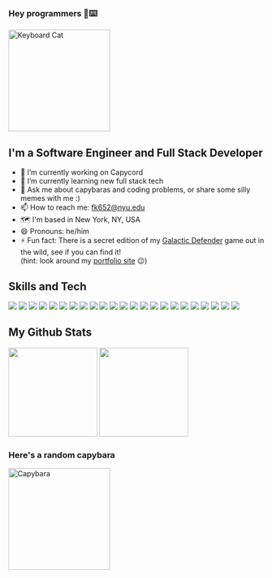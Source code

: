 ### Hey programmers 👋⌨️

<img src="https://github.com/fk652/fk652/assets/43799922/95b816ba-bb44-470f-9ba9-9dadc1fdfd37" alt="Keyboard Cat" height="200">

## I'm a Software Engineer and Full Stack Developer 

- 🔭 I’m currently working on Capycord
- 🌱 I’m currently learning new full stack tech
- 💬 Ask me about capybaras and coding problems, or share some silly memes with me :)
- 📫 How to reach me: fk652@nyu.edu
- 🗺️ I'm based in New York, NY, USA
- 😄 Pronouns: he/him
- ⚡ Fun fact: There is a secret edition of my [Galactic Defender](https://fk652.github.io/Galactic-Defender/) game out in the wild, see if you can find it!  
(hint: look around my [portfolio site](https://fahim-khan.com/) 😉)

## Skills and Tech

<p>
  <img src="https://img.shields.io/badge/JavaScript-323330?style=for-the-badge&logo=javascript&logoColor=F7DF1E">
  <img src="https://img.shields.io/badge/React-20232A?style=for-the-badge&logo=react&logoColor=61DAFB">
  <img src="https://img.shields.io/badge/Redux-593D88?style=for-the-badge&logo=redux&logoColor=white">
  <img src="https://img.shields.io/badge/Ruby-CC342D?style=for-the-badge&logo=ruby&logoColor=white">
  <img src="https://img.shields.io/badge/Ruby_on_Rails-CC0000?style=for-the-badge&logo=ruby-on-rails&logoColor=white">
  <img src="https://img.shields.io/badge/Python-FFD43B?style=for-the-badge&logo=python&logoColor=blue">
  <img src="https://img.shields.io/badge/Go-00ADD8?style=for-the-badge&logo=go&logoColor=white">
  <img src="https://img.shields.io/badge/HTML5-E34F26?style=for-the-badge&logo=html5&logoColor=white">
  <img src="https://img.shields.io/badge/CSS3-1572B6?style=for-the-badge&logo=css3&logoColor=white">
  <img src="https://img.shields.io/badge/Sass-CC6699?style=for-the-badge&logo=sass&logoColor=white">
  <img src="https://img.shields.io/badge/Amazon_AWS-FF9900?style=for-the-badge&logo=amazonaws&logoColor=white">
  <img src="https://img.shields.io/badge/MySQL-005C84?style=for-the-badge&logo=mysql&logoColor=white">
  <img src="https://img.shields.io/badge/PostgreSQL-316192?style=for-the-badge&logo=postgresql&logoColor=white">
  <img src="https://img.shields.io/badge/redis-%23DD0031.svg?&style=for-the-badge&logo=redis&logoColor=white">
  <img src="https://img.shields.io/badge/MongoDB-4EA94B?style=for-the-badge&logo=mongodb&logoColor=white">
  <img src="https://img.shields.io/badge/Node.js-339933?style=for-the-badge&logo=nodedotjs&logoColor=white">
  <img src="https://img.shields.io/badge/Express.js-000000?style=for-the-badge&logo=express&logoColor=white">
  <img src="https://img.shields.io/badge/npm-CB3837?style=for-the-badge&logo=npm&logoColor=white">
  <img src="https://img.shields.io/badge/Webpack-8DD6F9?style=for-the-badge&logo=Webpack&logoColor=white">
  <img src="https://img.shields.io/badge/Babel-F9DC3E?style=for-the-badge&logo=babel&logoColor=white">
  <img src="https://img.shields.io/badge/PHP-777BB4?style=for-the-badge&logo=php&logoColor=white">
  <img src="https://img.shields.io/badge/Shell_Script-121011?style=for-the-badge&logo=gnu-bash&logoColor=white">
  <img src="https://img.shields.io/badge/VSCode-0078D4?style=for-the-badge&logo=visual%20studio%20code&logoColor=white">
</p>

## My Github Stats

<p>
  <img src="https://github-readme-stats.vercel.app/api?username=fk652&show_icons=true&theme=github_dark_dimmed&count_private=true&hide_rank=true&hide_title=true" height="175">
  <img src="https://github-readme-stats.vercel.app/api/top-langs/?username=fk652&hide_progress=true&langs_count=6&theme=github_dark_dimmed&hide=php,scss,less,c,jupyter%20notebook" height="175">
</p>

### Here's a random capybara

<img src="https://github.com/fk652/fk652/assets/43799922/a616f268-623f-4be8-8ae3-bfd0676d248b" alt="Capybara" height="200">
